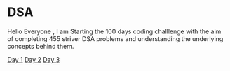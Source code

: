 # DSA

Hello Everyone , I am Starting the 100 days coding challlenge with the aim of completing 455 striver DSA problems and understanding the underlying concepts behind them.

[Day 1](Day1.java)
[Day 2](Day2.java)
[Day 3](Day3.java)

